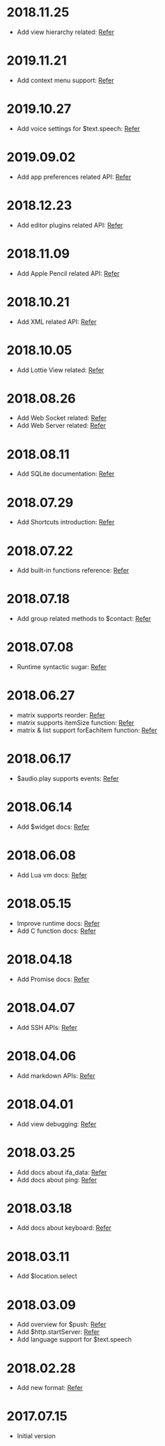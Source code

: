 # 2018.11.25

- Add view hierarchy related: [Refer](en/uikit/view.md)

# 2019.11.21

- Add context menu support: [Refer](en/uikit/context-menu.md)

# 2019.10.27

- Add voice settings for $text.speech: [Refer](en/extend/text.md)

# 2019.09.02

- Add app preferences related API: [Refer](en/foundation/prefs.md)

# 2018.12.23

- Add editor plugins related API: [Refer](en/extend/editor.md)

# 2018.11.09

- Add Apple Pencil related API: [Refer](en/uikit/view.md)

# 2018.10.21

- Add XML related API: [Refer](en/extend/xml.md)

# 2018.10.05

- Add Lottie View related: [Refer](en/component/lottie.md)

# 2018.08.26

- Add Web Socket related: [Refer](en/network/socket.md)
- Add Web Server related: [Refer](en/network/server.md)

# 2018.08.11

- Add SQLite documentation: [Refer](en/sqlite/intro.md)

# 2018.07.29

- Add Shortcuts introduction: [Refer](en/shortcuts/intro.md)

# 2018.07.22

- Add built-in functions reference: [Refer](en/function/intro.md)

# 2018.07.18

- Add group related methods to $contact: [Refer](en/sdk/contact.md)

# 2018.07.08

- Runtime syntactic sugar: [Refer](en/runtime/sugar.md)

# 2018.06.27

- matrix supports reorder: [Refer](en/component/matrix.md)
- matrix supports itemSize function: [Refer](en/component/matrix.md)
- matrix & list support forEachItem function: [Refer](en/component/matrix.md)

# 2018.06.17

- $audio.play supports events: [Refer](en/media/audio.md)

# 2018.06.14

- Add $widget docs: [Refer](en/widget/method.md)

# 2018.06.08

- Add Lua vm docs: [Refer](en/vm/lua.md)

# 2018.05.15

- Improve runtime docs: [Refer](en/runtime/blocks.md)
- Add C function docs: [Refer](en/runtime/c.md)

# 2018.04.18

- Add Promise docs: [Refer](en/promise/intro.md)

# 2018.04.07

- Add SSH APIs: [Refer](en/ssh/intro.md)

# 2018.04.06

- Add markdown APIs: [Refer](en/extend/text.md)

# 2018.04.01

- Add view debugging: [Refer](en/uikit/render.md)

# 2018.03.25

- Add docs about ifa_data: [Refer](en/foundation/network.md)
- Add docs about ping: [Refer](en/foundation/network.md)

# 2018.03.18

- Add docs about keyboard: [Refer](keyboard/method.md)

# 2018.03.11

- Add $location.select

# 2018.03.09

- Add overview for $push: [Refer](en/extend/push.md)
- Add $http.startServer: [Refer](en/foundation/network.md)
- Add language support for $text.speech

# 2018.02.28

- Add new format: [Refer](en/package/intro.md)

# 2017.07.15

- Initial version